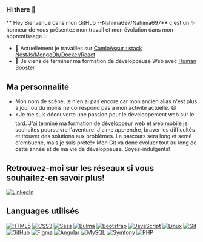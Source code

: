 ### Hi there 👋


** Hey Bienvenue dans mon GitHub --Nahima697/Nahima697** c'est un  ✨ honneur de vous présentez mon travail et mon évolution dans mon apprentissage ✨ 


- 🔭 Actuellement je travailles sur [CamioAssur : stack NestJs/MongoDb/Docker/React](https://github.com/Nahima697/camioassur)
- 🌱 Je viens de terminer ma formation de développeuse Web avec [Human Booster](https://humanbooster.com/programmes/developpeur-web-et-web-mobile/) 


## Ma personnalité

-  Mon nom de scène, je n'en ai pas encore car mon ancien alias n'est plus à jour ou du moins ne correspond pas à mon activité actuelle. 😄
- ⚡Je me suis découverte une passion pour le développement web sur le tard. J'ai terminé ma formation de développeur web et web mobile je souhaites poursuivre l'aventure. J'aime apprendre, braver les difficultés et trouver des solutions aux problèmes. Le parcours sera long et semé d'embuche, mais je suis prête!*
Mon Git va donc évoluer tout au long de cette année et de ma vie de développeuse. Soyez-indulgents!


## Retrouvez-moi sur les réseaux si vous souhaitez-en savoir plus!

[![LinkedIn](https://img.shields.io/badge/-LinkedIn-000?&logo=LinkedIn&logoColor=0A66C2)](https://www.linkedin.com/in/developpeur-web-nahima-toumi/)


## Languages utilisés

[![HTML5](https://img.shields.io/badge/-HTML5-000?&logo=HTML5&logoColor=E34F26)](https://www.w3.org/html/)
[![CSS3](https://img.shields.io/badge/-CSS3-000?&logo=CSS3&logoColor=1572B6)](https://developer.mozilla.org/fr/docs/Web/CSS)
[![Sass](https://img.shields.io/badge/-Sass-000?&logo=Sass&logoColor=CC6699)](https://sass-lang.com)
[![Bulma](https://img.shields.io/badge/-Bulma-000?&logo=Bulma&logoColor=#00d1b2)](https://bulma.io/)
[![Bootstrap](https://img.shields.io/badge/-Bootstrap-000?&logo=Bootstrap&logoColor=#6528e0)](https://getbootstrap.com/)
[![JavaScript](https://img.shields.io/badge/-JavaScript-000?&logo=JavaScript&logoColor=F7DF1E)](https://developer.mozilla.org/en-US/docs/Web/JavaScript)
[![Linux](https://img.shields.io/badge/-Linux-000?&logo=Linux&logoColor=FCC624)](https://www.linux.org/)
[![Git](https://img.shields.io/badge/-Git-000?&logo=Git&logoColor=F05032)](https://git-scm.com/)
[![GitHub](https://img.shields.io/badge/-GitHub-000?&logo=GitHub&logoColor=FFF)](https://www.github.com/)
[![Figma](https://img.shields.io/badge/-Figma-000?&logo=Figma&logoColor=F24E1E)](https://www.figma.com/)
[![Angular](https://img.shields.io/badge/-Angular-000?&logo=Angular&logoColor=FF0000)](https://angular.io/)
[![MySQL](https://img.shields.io/badge/-MySQL-000?&logo=MySQL&logoColor=4479A1)](https://www.mysql.com/)
[![Symfony](https://img.shields.io/badge/-Symfony-000?&logo=Symfony&logoColor=FFF)](https://symfony.com)
[![PHP](https://img.shields.io/badge/-PHP-000?&logo=PHP&logoColor=777BB4)](https://www.php.net)
